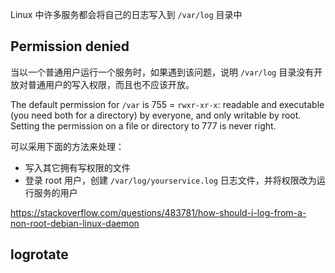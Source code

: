Linux 中许多服务都会将自己的日志写入到 `/var/log` 目录中



## Permission denied

当以一个普通用户运行一个服务时，如果遇到该问题，说明 `/var/log` 目录没有开放对普通用户的写入权限，而且也不应该开放。

The default permission for `/var` is 755 = `rwxr-xr-x`: readable and executable (you need both for a directory) by everyone, and only writable by root. Setting the permission on a file or directory to 777 is never right.

可以采用下面的方法来处理：

* 写入其它拥有写权限的文件
* 登录 root 用户，创建 `/var/log/yourservice.log` 日志文件，并将权限改为运行服务的用户

https://stackoverflow.com/questions/483781/how-should-i-log-from-a-non-root-debian-linux-daemon

## logrotate

